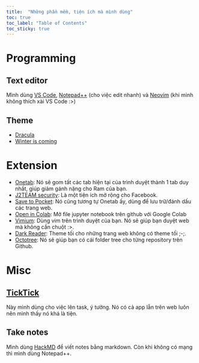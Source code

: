 ```yaml
---
title:  "Những phần mềm, tiện ích mà mình dùng"
toc: true
toc_label: "Table of Contents"
toc_sticky: true
---
```


# Programming
## Text editor
Mình dùng [VS Code](https://code.visualstudio.com/), [Notepad++](https://notepad-plus-plus.org/) (cho việc edit nhanh) và [Neovim](https://neovim.io/) (khi mình không thích xài VS Code :>)

## Theme
- [Dracula](https://draculatheme.com/)
- [Winter is coming](https://marketplace.visualstudio.com/items?itemName=johnpapa.winteriscoming)

# Extension
- [Onetab](https://www.one-tab.com/): Nó sẽ gom tất các tab hiện tại của trình duyệt thành 1 tab duy nhất, giúp giảm gánh nặng cho Ram của bạn.
- [J2TEAM security](https://chrome.google.com/webstore/detail/j2team-security/hmlcjjclebjnfohgmgikjfnbmfkigocc): Là một tiện ích mở rộng cho Facebook.
- [Save to Pocket](https://chrome.google.com/webstore/detail/save-to-pocket/niloccemoadcdkdjlinkgdfekeahmflj): Nó cũng tương tự Onetab ấy, dùng để lưu trữ/đánh dấu các trang web.
- [Open in Colab](https://chrome.google.com/webstore/detail/open-in-colab/iogfkhleblhcpcekbiedikdehleodpjo): Mở file jupyter notebook trên github với Google Colab
- [Vimium](https://vimium.github.io/): Dùng vim trên trình duyệt của bạn. Nó sẽ giúp bạn duyệt web mà không cần chuột :>.
- [Dark Reader](https://darkreader.org/): Theme tối cho những trang web không có theme tối ;-;.
- [Octotree](https://www.octotree.io/): Nó sẽ giúp bạn có cái folder tree cho từng repository trên Github.


# Misc

## [TickTick](https://ticktick.com/)
Này mình dùng cho việc lên task, ý tưởng. Nó có cả app lẫn trên web luôn nên mình thấy nó khá là tiện.
 

## Take notes
Mình dùng [HackMD](https://hackmd.io/) để viết notes bằng markdown. Còn khi không có mạng thì mình dùng Notepad++.
